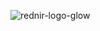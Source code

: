 
![rednir-logo-glow](https://github.com/user-attachments/assets/e1a97d72-2eb5-4325-be3b-bbabaf65906a)


